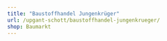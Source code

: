 ```yaml
---
title: "Baustoffhandel Jungenkrüger"
url: /upgant-schott/baustoffhandel-jungenkrueger/
shop: Baumarkt
---
```

